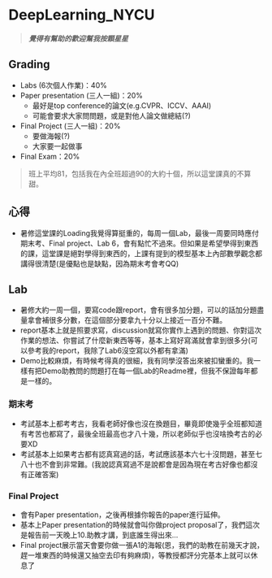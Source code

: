 # DeepLearning_NYCU
> ***覺得有幫助的歡迎幫我按顆星星***
## Grading
- Labs (6次個人作業)：40%
- Paper presentation (三人一組)：20%
    - 最好是top conference的論文(e.g.CVPR、ICCV、AAAI)
    - 可能會要求大家問問題，或是對他人論文做總結(?)
- Final Project (三人一組)：20%
    - 要做海報(?)
    - 大家要一起做事
- Final Exam：20%
> 班上平均81，包括我在內全班超過90的大約十個，所以這堂課真的不算甜。
## 心得
- 暑修這堂課的Loading我覺得算挺重的，每周一個Lab，最後一周要同時應付期末考、Final project、Lab 6，會有點忙不過來。但如果是希望學得到東西的課，這堂課是絕對學得到東西的，上課有提到的模型基本上內部數學觀念都講得很清楚(是優點也是缺點，因為期末考會考QQ)
## Lab
- 暑修大約一周一個，要寫code跟report，會有很多加分題，可以的話加分題盡量拿會補很多分數，在這個部分要拿九十分以上接近一百分不難。
- report基本上就是照要求寫，discussion就寫你實作上遇到的問題、你對這次作業的想法、你嘗試了什麼新東西等等，基本上寫好寫滿就會拿到很多分(可以參考我的report，我除了Lab6沒空寫以外都有拿滿)
- Demo比較麻煩，有時候考得真的很細，我有同學沒答出來被扣蠻重的。我一樣有把Demo助教問的問題打在每一個Lab的Readme裡，但我不保證每年都是一樣的。
### 期末考
- 考試基本上都考考古，我看老師好像也沒在換題目，畢竟即使幾乎全班都知道有考苦也都寫了，最後全班最高也才八十幾，所以老師似乎也沒啥換考古的必要XD
- 考試基本上如果考古都有認真寫過的話，考試應該基本六七十沒問題，甚至七八十也不會到非常難。(我說認真寫過不是說都會是因為現在考古好像也都沒有正確答案)
### Final Project
- 會有Paper presentation，之後再根據你報告的paper進行延伸。
- 基本上Paper presentation的時候就會叫你做project proposal了，我們這次是報告前一天晚上10.助教才講，到底誰生得出來...
- Final project展示當天會要你做一張A1的海報(恩，我們的助教在前幾天才說，趕一堆東西的時候還又抽空去印有夠麻煩)，等教授都評分完基本上就可以休息了
